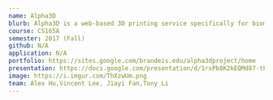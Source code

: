 ```yaml
---
name: Alpha3D
blurb: Alpha3D is a web-based 3D printing service specifically for biomolecule models.
course: CS165A
semester: 2017 (Fall)
github: N/A
application: N/A
portfolio: https://sites.google.com/brandeis.edu/alpha3dproject/home
presentation: https://docs.google.com/presentation/d/1rxPb8K2kEQMd87-tPZgir_uYsFgLM8ZSvBcNsbz1VSw/edit?usp=sharing
image: https://i.imgur.com/ThXzwUm.png
team: Alex Hu,Vincent Lee, Jiayi Fan,Tony Li
---
```


